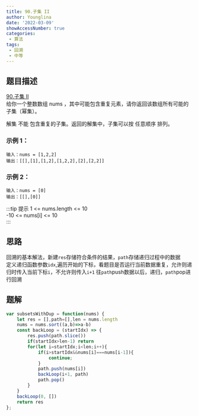 ```yaml
---
title: 90.子集 II
author: Younglina
date: '2022-03-09'
showAccessNumber: true
categories:
 - 算法
tags:
 - 回溯
 - 中等
---
```


## 题目描述
[90.子集 II](https://leetcode-cn.com/problems/subsets-ii/)  
给你一个整数数组 nums ，其中可能包含重复元素，请你返回该数组所有可能的子集（幂集）。  

解集 不能 包含重复的子集。返回的解集中，子集可以按 任意顺序 排列。  

### 示例 1：
```
输入：nums = [1,2,2]  
输出：[[],[1],[1,2],[1,2,2],[2],[2,2]]  
```

### 示例 2：
```
输入：nums = [0]  
输出：[[],[0]]  
```

:::tip 提示
1 <= nums.length <= 10  
-10 <= nums[i] <= 10  
:::

## 思路
回溯的基本解法，新建`res`存储符合条件的结果，`path`存储递归过程中的数据  
定义递归函数参数`idx`,遍历开始的下标，看题目是否运行当前数据重复，允许则递归时传入当前下标`i`，不允许则传入`i+1`
往`path`push数据以后，递归，`path`pop进行回溯
## 题解
```javascript
var subsetsWithDup = function(nums) {
    let res = [],path=[],len = nums.length
    nums = nums.sort((a,b)=>a-b)
    const backLoop = (startIdx) => {
        res.push(path.slice())
        if(startIdx>len-1) return 
        for(let i=startIdx;i<len;i++){
            if(i>startIdx&&nums[i]===nums[i-1]){
                continue;
            }
            path.push(nums[i])
            backLoop(i+1, path)
            path.pop()
        }
    }
    backLoop(0, [])
    return res
};
```